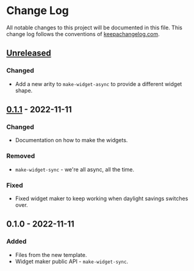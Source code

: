 # Change Log
All notable changes to this project will be documented in this file. This change log follows the conventions of [keepachangelog.com](http://keepachangelog.com/).

## [Unreleased]
### Changed
- Add a new arity to `make-widget-async` to provide a different widget shape.

## [0.1.1] - 2022-11-11
### Changed
- Documentation on how to make the widgets.

### Removed
- `make-widget-sync` - we're all async, all the time.

### Fixed
- Fixed widget maker to keep working when daylight savings switches over.

## 0.1.0 - 2022-11-11
### Added
- Files from the new template.
- Widget maker public API - `make-widget-sync`.

[Unreleased]: https://github.com/your-name/joysofclojure/compare/0.1.1...HEAD
[0.1.1]: https://github.com/your-name/joysofclojure/compare/0.1.0...0.1.1
